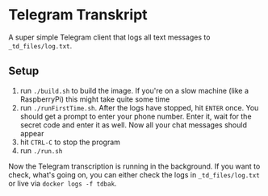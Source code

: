 # Telegram Transkript

A super simple Telegram client that logs all text messages to `_td_files/log.txt`.

## Setup

1. run `./build.sh` to build the image. If you're on a slow machine (like a RaspberryPi) this might take quite some time
2. run `./runFirstTime.sh`. After the logs have stopped, hit `ENTER` once. You should get a prompt to enter your phone number.
   Enter it, wait for the secret code and enter it as well. Now all your chat messages should appear
3. hit `CTRL-C` to stop the program
3. run `./run.sh`

Now the Telegram transcription is running in the background. 
If you want to check, what's going on, you can either check the logs in `_td_files/log.txt` or live via `docker logs -f tdbak`.
